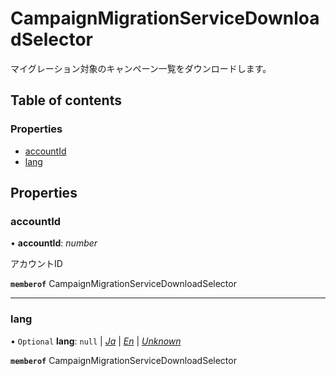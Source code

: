 # CampaignMigrationServiceDownloadSelector


<div lang=\"ja\">マイグレーション対象のキャンペーン一覧をダウンロードします。</div> 

## Table of contents

### Properties

- [accountId](campaignmigrationservicedownloadselector.md#accountid)
- [lang](campaignmigrationservicedownloadselector.md#lang)

## Properties

### accountId

• **accountId**: *number*

<div lang=\"ja\">アカウントID</div> 

**`memberof`** CampaignMigrationServiceDownloadSelector

___

### lang

• `Optional` **lang**: ``null`` \| [*Ja*](./enums/campaignmigrationservicelang.md#ja) \| [*En*](./enums/campaignmigrationservicelang.md#en) \| [*Unknown*](./enums/campaignmigrationservicelang.md#unknown)

**`memberof`** CampaignMigrationServiceDownloadSelector
